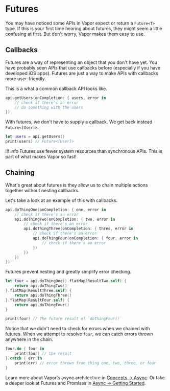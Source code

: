 # Futures

You may have noticed some APIs in Vapor expect or return a `Future<T>` type.
If this is your first time hearing about futures, they might seem a little confusing at first.
But don't worry, Vapor makes them easy to use.

## Callbacks

Futures are a way of representing an object that you don't have yet. You have probably seen
APIs that use callbacks before (especially if you have developed iOS apps). Futures are just a
way to make APIs with callbacks more user-friendly.

This is a what a common callback API looks like.

```swift
api.getUsers(onCompletion: { users, error in
    // check if there's an error
    // do something with the users
})
```

With futures, we don't have to supply a callback. We get back instead `Future<[User]>`.

```swift
let users = api.getUsers()
print(users) // Future<[User]>
```

!!! info
    Futures use fewer system resources than synchronous APIs. This is part of
    what makes Vapor so fast!

## Chaining

What's great about futures is they allow us to chain multiple actions together without nesting callbacks.

Let's take a look at an example of this with callbacks.

```swift
api.doThingOne(onCompletion: { one, error in
    // check if there's an error
    api.doThingTwo(onCompletion: { two, error in
        // check if there's an error
        api.doThingThree(onCompletion: { three, error in
            // check if there's an error
            api.doThingFour(onCompletion: { four, error in
                // check if there's an error
            })
        })
    })
})
```

Futures prevent nesting and greatly simplify error checking.

```swift
let four = api.doThingOne().flatMap(ResultTwo.self) {
    return api.doThingTwo()
}.flatMap(ResultThree.self) {
    return api.doThingThree()
}.flatMap(ResultFour.self) {
    return api.doThingFour()
}

print(four) // The future result of `doThingFour()`
```

Notice that we didn't need to check for errors when we chained with futures. When we attempt to resolve `four`,
we can catch errors thrown anywhere in the chain.

```swift
four.do { four in
    print(four) // the result
}.catch { err in
    print(err) // error thrown from thing one, two, three, or four
}
```

Learn more about Vapor's async architecture in [Concepts &rarr; Async](../concepts/async.md).
Or take a deeper look at Futures and Promises in [Async &rarr; Getting Started](../async/futures.md).
